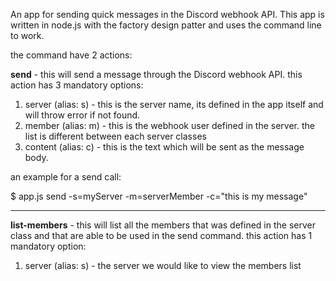 
An app for sending quick messages in the Discord webhook API.
This app is written in node.js with the factory design patter and uses the command line to work.

the command have 2 actions:

**send** - this will send a message through the Discord webhook API. this action has 3 mandatory options:
1. server (alias: s) - this is the server name, its defined in the app itself and will throw error if not found.
2. member (alias: m) - this is the webhook user defined in the server. the list is different between each server classes
3. content (alias: c) - this is the text which will be sent as the message body.

an example for a send call:

$ app.js send -s=myServer -m=serverMember -c="this is my message"

______________________________________________________________________________

**list-members** - this will list all the members that was defined in the server class and that are able to be used in the send command.
this action has 1 mandatory option:
1. server (alias: s) - the server we would like to view the members list
